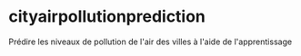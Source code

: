# cityairpollutionprediction
Prédire les niveaux de pollution de l'air des villes à l'aide de l'apprentissage
